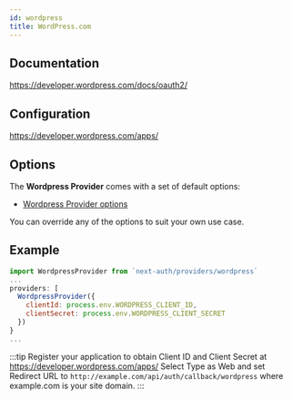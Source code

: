 ```yaml
---
id: wordpress
title: WordPress.com
---
```


## Documentation

https://developer.wordpress.com/docs/oauth2/

## Configuration

https://developer.wordpress.com/apps/

## Options

The **Wordpress Provider** comes with a set of default options:

- [Wordpress Provider options](https://github.com/nextauthjs/next-auth/blob/main/src/providers/wordpress.js)

You can override any of the options to suit your own use case.

## Example

```js
import WordpressProvider from `next-auth/providers/wordpress`
...
providers: [
  WordpressProvider({
    clientId: process.env.WORDPRESS_CLIENT_ID,
    clientSecret: process.env.WORDPRESS_CLIENT_SECRET
  })
}
...
```

:::tip
Register your application to obtain Client ID and Client Secret at https://developer.wordpress.com/apps/ Select Type as Web and set Redirect URL to `http://example.com/api/auth/callback/wordpress` where example.com is your site domain.
:::
